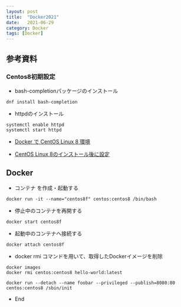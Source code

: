 ```yaml
---
layout: post
title:  "Docker2021"
date:   2021-06-29
category: Docker
tags: [Docker]
---
```


## 参考資料

### Centos8初期設定

- bash-completionパッケージのインストール
~~~
dnf install bash-completion
~~~

- httpdのインストール
~~~
systemctl enable httpd
systemctl start httpd
~~~

- [Docker で CentOS Linux 8 環境](https://qiita.com/niwasawa/items/85a78aaa8c5234d98fb4)

- [CentOS Linux 8のインストール後に設定](https://www.rem-system.com/centos8-first-settings/) 

## Docker 

- コンテナ を作成・起動する
~~~
docker run -it --name="centos8f" centos:centos8 /bin/bash
~~~

- 停止中のコンテナを再開する
~~~
docker start centos8f
~~~

- 起動中のコンテナへ接続する
~~~
docker attach centos8f
~~~

- docker rmi コマンドを用いて、取得したDockerイメージを削除

~~~
docker images
docker rmi centos:centos8 hello-world:latest

docker run --detach --name foobar --privileged --publish=8080:80 centos:centos8 /sbin/init
~~~

- End
